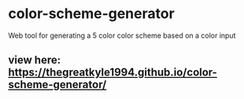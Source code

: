 # color-scheme-generator
Web tool for generating a 5 color color scheme based on a color input
## view here: https://thegreatkyle1994.github.io/color-scheme-generator/
